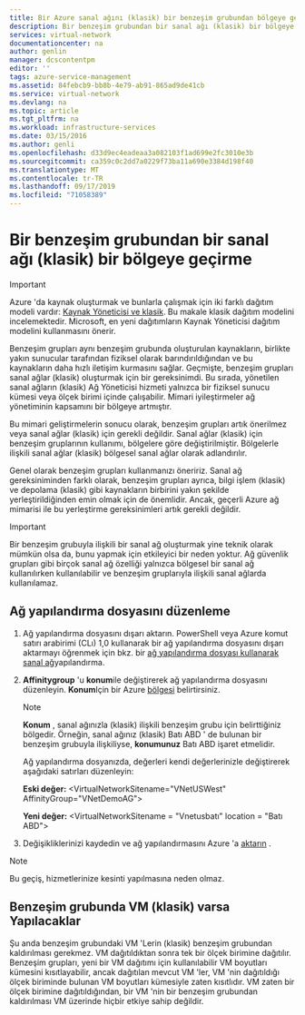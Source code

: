 ```yaml
---
title: Bir Azure sanal ağını (klasik) bir benzeşim grubundan bölgeye geçirme | Microsoft Docs
description: Bir benzeşim grubundan bir sanal ağı (klasik) bir bölgeye geçirmeyi öğrenin.
services: virtual-network
documentationcenter: na
author: genlin
manager: dcscontentpm
editor: ''
tags: azure-service-management
ms.assetid: 84febcb9-bb8b-4e79-ab91-865ad9de41cb
ms.service: virtual-network
ms.devlang: na
ms.topic: article
ms.tgt_pltfrm: na
ms.workload: infrastructure-services
ms.date: 03/15/2016
ms.author: genli
ms.openlocfilehash: d33d9ec4eadeaa3a082103f1ad699e2fc3010e3b
ms.sourcegitcommit: ca359c0c2dd7a0229f73ba11a690e3384d198f40
ms.translationtype: MT
ms.contentlocale: tr-TR
ms.lasthandoff: 09/17/2019
ms.locfileid: "71058389"
---
```

# <a name="migrate-a-virtual-network-classic-from-an-affinity-group-to-a-region"></a>Bir benzeşim grubundan bir sanal ağı (klasik) bir bölgeye geçirme

> [!IMPORTANT]
> Azure 'da kaynak oluşturmak ve bunlarla çalışmak için iki farklı dağıtım modeli vardır: [Kaynak Yöneticisi ve klasik](../resource-manager-deployment-model.md?toc=%2fazure%2fvirtual-network%2ftoc.json). Bu makale klasik dağıtım modelini incelemektedir. Microsoft, en yeni dağıtımların Kaynak Yöneticisi dağıtım modelini kullanmasını önerir.

Benzeşim grupları aynı benzeşim grubunda oluşturulan kaynakların, birlikte yakın sunucular tarafından fiziksel olarak barındırıldığından ve bu kaynakların daha hızlı iletişim kurmasını sağlar. Geçmişte, benzeşim grupları sanal ağlar (klasik) oluşturmak için bir gereksinimdi. Bu sırada, yönetilen sanal ağların (klasik) Ağ Yöneticisi hizmeti yalnızca bir fiziksel sunucu kümesi veya ölçek birimi içinde çalışabilir. Mimari iyileştirmeler ağ yönetiminin kapsamını bir bölgeye artmıştır.

Bu mimari geliştirmelerin sonucu olarak, benzeşim grupları artık önerilmez veya sanal ağlar (klasik) için gerekli değildir. Sanal ağlar (klasik) için benzeşim gruplarının kullanımı, bölgelere göre değiştirilmiştir. Bölgelerle ilişkili sanal ağlar (klasik) bölgesel sanal ağlar olarak adlandırılır.

Genel olarak benzeşim grupları kullanmanızı öneririz. Sanal ağ gereksiniminden farklı olarak, benzeşim grupları ayrıca, bilgi işlem (klasik) ve depolama (klasik) gibi kaynakların birbirini yakın şekilde yerleştirildiğinden emin olmak için de önemlidir. Ancak, geçerli Azure ağ mimarisi ile bu yerleştirme gereksinimleri artık gerekli değildir.

> [!IMPORTANT]
> Bir benzeşim grubuyla ilişkili bir sanal ağ oluşturmak yine teknik olarak mümkün olsa da, bunu yapmak için etkileyici bir neden yoktur. Ağ güvenlik grupları gibi birçok sanal ağ özelliği yalnızca bölgesel bir sanal ağ kullanılırken kullanılabilir ve benzeşim gruplarıyla ilişkili sanal ağlarda kullanılamaz.
> 
> 

## <a name="edit-the-network-configuration-file"></a>Ağ yapılandırma dosyasını düzenleme

1. Ağ yapılandırma dosyasını dışarı aktarın. PowerShell veya Azure komut satırı arabirimi (CLı) 1,0 kullanarak bir ağ yapılandırma dosyasını dışarı aktarmayı öğrenmek için bkz. bir [ağ yapılandırma dosyası kullanarak sanal ağ](virtual-networks-using-network-configuration-file.md#export)yapılandırma.
2. **Affinitygroup** 'u **konum**ile değiştirerek ağ yapılandırma dosyasını düzenleyin. **Konum**Için bir Azure [bölgesi](https://azure.microsoft.com/regions) belirtirsiniz.
   
   > [!NOTE]
   > **Konum** , sanal ağınızla (klasik) ilişkili benzeşim grubu için belirttiğiniz bölgedir. Örneğin, sanal ağınız (klasik) Batı ABD ' de bulunan bir benzeşim grubuyla ilişkiliyse, **konumunuz** Batı ABD işaret etmelidir. 
   > 
   > 
   
    Ağ yapılandırma dosyanızda, değerleri kendi değerlerinizle değiştirerek aşağıdaki satırları düzenleyin: 
   
    **Eski değer:** \<VirtualNetworkSitename="VNetUSWest" AffinityGroup="VNetDemoAG"\> 
   
    **Yeni değer:** \<VirtualNetworkSitename = "Vnetusbatı" location = "Batı ABD"\>
3. Değişikliklerinizi kaydedin ve ağ yapılandırmasını Azure 'a [aktarın](virtual-networks-using-network-configuration-file.md#import) .

> [!NOTE]
> Bu geçiş, hizmetlerinize kesinti yapılmasına neden olmaz.
> 
> 

## <a name="what-to-do-if-you-have-a-vm-classic-in-an-affinity-group"></a>Benzeşim grubunda VM (klasik) varsa Yapılacaklar
Şu anda benzeşim grubundaki VM 'Lerin (klasik) benzeşim grubundan kaldırılması gerekmez. VM dağıtıldıktan sonra tek bir ölçek birimine dağıtılır. Benzeşim grupları, yeni bir VM dağıtımı için kullanılabilir VM boyutları kümesini kısıtlayabilir, ancak dağıtılan mevcut VM 'ler, VM 'nin dağıtıldığı ölçek biriminde bulunan VM boyutları kümesiyle zaten kısıtlıdır. VM zaten bir ölçek birimine dağıtıldığından, bir VM 'nin bir benzeşim grubundan kaldırılması VM üzerinde hiçbir etkiye sahip değildir.
